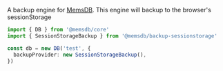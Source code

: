 A backup engine for [MemsDB](https://github.com/brocococonut/@memsdb). This engine will backup to the browser's sessionStorage

```ts
import { DB } from '@memsdb/core'
import { SessionStorageBackup } from '@memsdb/backup-sessionstorage'

const db = new DB('test', {
  backupProvider: new SessionStorageBackup(),
})
```